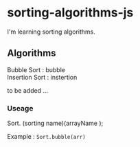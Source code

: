 # sorting-algorithms-js
I'm learning sorting algorithms.

## Algorithms
Bubble Sort : bubble <br>
Insertion Sort : instertion <br>

to be added ...

### Useage
Sort. (sorting name)(arrayName );

Example : 
`Sort.bubble(arr)`
